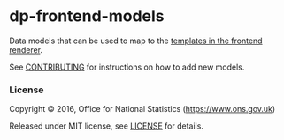 dp-frontend-models
================

Data models that can be used to map to the [templates in the frontend renderer](https://github.com/ONSdigital/dp-frontend-renderer/tree/develop/assets/templates).

See [CONTRIBUTING](CONTRIBUTING.md) for instructions on how to add new models.

### License

Copyright ©‎ 2016, Office for National Statistics (https://www.ons.gov.uk)

Released under MIT license, see [LICENSE](LICENSE.md) for details.
